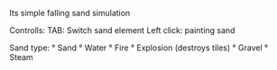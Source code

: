 Its simple falling sand simulation

Controlls:
	TAB: Switch sand element
	Left click: painting sand

Sand type:
	° Sand 
	° Water 
	° Fire 
	° Explosion (destroys tiles) 
	° Gravel 
	° Steam 
